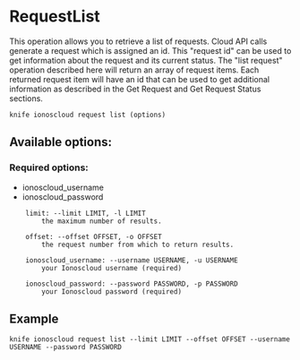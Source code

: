 # RequestList

This operation allows you to retrieve a list of requests. Cloud API calls generate a request which is assigned an id. This "request id" can be used to get information about the request and its current status. The "list request" operation described here will return an array of request items. Each returned request item will have an id that can be used to get additional information as described in the Get Request and Get Request Status sections.

```text
knife ionoscloud request list (options)
```

## Available options:

### Required options:

* ionoscloud_username
* ionoscloud_password

```text
    limit: --limit LIMIT, -l LIMIT
        the maximum number of results.

    offset: --offset OFFSET, -o OFFSET
        the request number from which to return results.

    ionoscloud_username: --username USERNAME, -u USERNAME
        your Ionoscloud username (required)

    ionoscloud_password: --password PASSWORD, -p PASSWORD
        your Ionoscloud password (required)

```
## Example

```text
knife ionoscloud request list --limit LIMIT --offset OFFSET --username USERNAME --password PASSWORD
```
